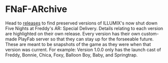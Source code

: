# FNaF-ARchive

Head to [releases](https://github.com/Forsaken-Gaming/FNaF-ARchive/releases) to find preserved versions of ILLUMIX's now shut down Five Nights at Freddy's AR: Special Delivery.
Details relating to each version are highlighted on their own release.
Every version has their own custom-made PlayFab server so that they can stay up for the forseeable future. 
These are meant to be snapshots of the game as they were when that version was current. For example: Version 1.0.0 only has the launch cast of Freddy, Bonnie, Chica, Foxy, Balloon Boy, Baby, and Springtrap.
